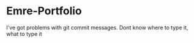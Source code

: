 # Emre-Portfolio
I've got problems with git commit messages. Dont know where to type it, what to type it
